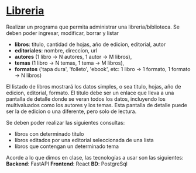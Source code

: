 # [Libreria](https://drive.google.com/file/d/1ctEk1Nvl12Lcq7zhmhrspcK4SLFbVuqo/view?usp=sharing)

Realizar un programa que permita administrar una librería/biblioteca. Se deben poder ingresar, modificar, borrar y listar

- **libros**: titulo, cantidad de hojas, año de edicion, editorial, autor
- **editoriales**: nombre, direccion, url
- **autores** (1 libro -> N autores, 1 autor -> M libros),
- **temas** (1 libro -> N temas, 1 tema -> M libros),
- **formatos** ('tapa dura', 'folleto', 'ebook', etc: 1 libro -> 1 formato, 1 formato -> N libros)

El listado de libros mostrará los datos simples, o sea titulo, hojas, año de edicion, editorial, formato. El titulo debe ser un enlace que lleva a una pantalla de detalle donde se veran todos los datos, incluyendo los multivaluados como los autores y los temas. Esta pantalla de detalle puede ser la de edicion o una diferente, pero solo de lectura.

Se deben poder realizar las siguientes consultas:

- libros con determinado titulo
- libros editados por una editorial seleccionada de una lista
- libros que contengan un determinado tema

Acorde a lo que dimos en clase, las tecnologías a usar son las siguientes:
**Backend**: FastAPI
**Frontend**: React
**BD**: PostgreSql

